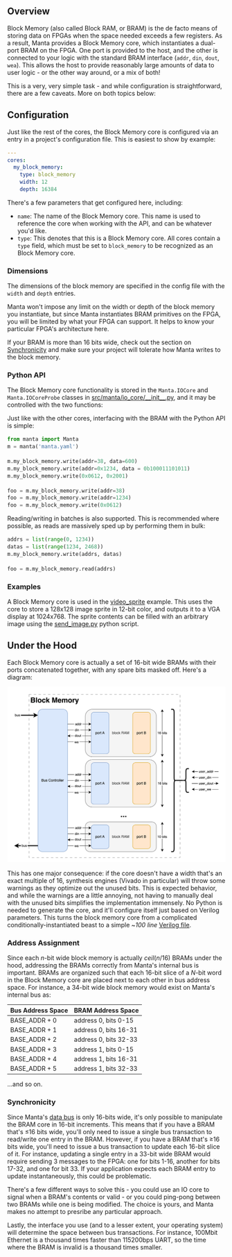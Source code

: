 
## Overview
Block Memory (also called Block RAM, or BRAM) is the de facto means of storing data on FPGAs when the space needed exceeds a few registers. As a result, Manta provides a Block Memory core, which instantiates a dual-port BRAM on the FPGA. One port is provided to the host, and the other is connected to your logic with the standard BRAM interface (`addr`, `din`, `dout`, `wea`). This allows the host to provide reasonably large amounts of data to user logic - or the other way around, or a mix of both!

This is a very, very simple task - and while configuration is straightforward, there are a few caveats. More on both topics below:

## Configuration

Just like the rest of the cores, the Block Memory core is configured via an entry in a project's configuration file. This is easiest to show by example:

```yaml
---
cores:
  my_block_memory:
    type: block_memory
    width: 12
    depth: 16384

```

There's a few parameters that get configured here, including:

- `name`: The name of the Block Memory core. This name is used to reference the core when working with the API, and can be whatever you'd like.
- `type`: This denotes that this is a Block Memory core. All cores contain a `type` field, which must be set to `block_memory` to be recognized as an Block Memory core.

### Dimensions
The dimensions of the block memory are specified in the config file with the `width` and `depth` entries.

Manta won't impose any limit on the width or depth of the block memory you instantiate, but since Manta instantiates BRAM primitives on the FPGA, you will be limited by what your FPGA can support. It helps to know your particular FPGA's architecture here.

If your BRAM is more than 16 bits wide, check out the section on [Synchronicity](#synchronicity) and make sure your project will tolerate how Manta writes to the block memory.


### Python API

The Block Memory core functionality is stored in the `Manta.IOCore` and `Manta.IOCoreProbe` classes in [src/manta/io_core/\_\_init\_\_.py](https://github.com/fischermoseley/manta/blob/main/src/manta/io_core/__init__.py), and it may be controlled with the two functions:

Just like with the other cores, interfacing with the BRAM with the Python API is simple:

```python
from manta import Manta
m = manta('manta.yaml')

m.my_block_memory.write(addr=38, data=600)
m.my_block_memory.write(addr=0x1234, data = 0b100011101011)
m.my_block_memory.write(0x0612, 0x2001)

foo = m.my_block_memory.write(addr=38)
foo = m.my_block_memory.write(addr=1234)
foo = m.my_block_memory.write(0x0612)
```

Reading/writing in batches is also supported. This is recommended where possible, as reads are massively sped up by performing them in bulk:

```python
addrs = list(range(0, 1234))
datas = list(range(1234, 2468))
m.my_block_memory.write(addrs, datas)

foo = m.my_block_memory.read(addrs)
```

### Examples

A Block Memory core is used in the [video_sprite](https://github.com/fischermoseley/manta/blob/main/examples/nexys_a7/video_sprite) example. This uses the core to store a 128x128 image sprite in 12-bit color, and outputs it to a VGA display at 1024x768. The sprite contents can be filled with an arbitrary image using the [send_image.py](https://github.com/fischermoseley/manta/blob/main/examples/nexys_a7/video_sprite/send_image.py) python script.

## Under the Hood

Each Block Memory core is actually a set of 16-bit wide BRAMs with their ports concatenated together, with any spare bits masked off. Here's a diagram:

![](assets/block_memory_architecture.png)

This has one major consequence: if the core doesn't have a width that's an exact multiple of 16, synthesis engines (Vivado in particular) will throw some warnings as they optimize out the unused bits. This is expected behavior, and while the warnings are a little annoying, not having to manually deal with the unused bits simplifies the implementation immensely. No Python is needed to generate the core, and it'll configure itself just based on Verilog parameters. This turns the block memory core from a complicated conditionally-instantiated beast to a simple ~_100 line_ [Verilog file](https://github.com/fischermoseley/manta/blob/main/src/manta/block_memory.v).

### Address Assignment

Since each $n$-bit wide block memory is actually $ceil(n/16)$ BRAMs under the hood, addressing the BRAMs correctly from Manta's internal bus is important. BRAMs are organized such that each 16-bit slice of a $N$-bit word in the Block Memory core are placed next to each other in bus address space. For instance, a 34-bit wide block memory would exist on Manta's internal bus as:

| Bus Address Space | BRAM Address Space   |
| -----------       | -------------------- |
| BASE_ADDR + 0     | address 0, bits 0-15 |
| BASE_ADDR + 1     | address 0, bits 16-31|
| BASE_ADDR + 2     | address 0, bits 32-33|
| BASE_ADDR + 3     | address 1, bits 0-15 |
| BASE_ADDR + 4     | address 1, bits 16-31|
| BASE_ADDR + 5     | address 1, bits 32-33|

...and so on.

### Synchronicity

Since Manta's [data bus](../system_architecture) is only 16-bits wide, it's only possible to manipulate the BRAM core in 16-bit increments. This means that if you have a BRAM that's ≤16 bits wide, you'll only need to issue a single bus transaction to read/write one entry in the BRAM. However, if you have a BRAM that's ≥16 bits wide, you'll need to issue a bus transaction to update each 16-bit slice of it. For instance, updating a single entry in a 33-bit wide BRAM would require sending 3 messages to the FPGA: one for bits 1-16, another for bits 17-32, and one for bit 33. If your application expects each BRAM entry to update instantaneously, this could be problematic.

There's a few different ways to solve this - you could use an IO core to signal when a BRAM's contents or valid - or you could ping-pong between two BRAMs while one is being modified. The choice is yours, and Manta makes no attempt to presribe any particular approach.

Lastly, the interface you use (and to a lesser extent, your operating system) will determine the space between bus transactions. For instance, 100Mbit Ethernet is a thousand times faster than 115200bps UART, so the time where the BRAM is invalid is a thousand times smaller.
